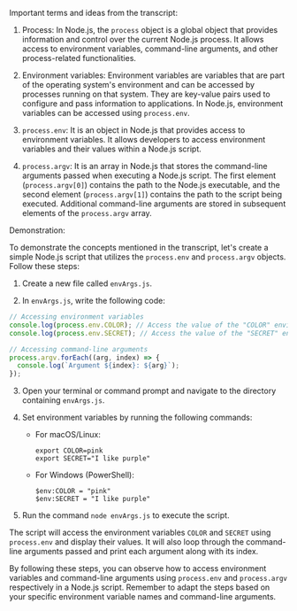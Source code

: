 Important terms and ideas from the transcript:

1. Process: In Node.js, the `process` object is a global object that provides information and control over the current Node.js process. It allows access to environment variables, command-line arguments, and other process-related functionalities.

2. Environment variables: Environment variables are variables that are part of the operating system's environment and can be accessed by processes running on that system. They are key-value pairs used to configure and pass information to applications. In Node.js, environment variables can be accessed using `process.env`.

3. `process.env`: It is an object in Node.js that provides access to environment variables. It allows developers to access environment variables and their values within a Node.js script.

4. `process.argv`: It is an array in Node.js that stores the command-line arguments passed when executing a Node.js script. The first element (`process.argv[0]`) contains the path to the Node.js executable, and the second element (`process.argv[1]`) contains the path to the script being executed. Additional command-line arguments are stored in subsequent elements of the `process.argv` array.

Demonstration:

To demonstrate the concepts mentioned in the transcript, let's create a simple Node.js script that utilizes the `process.env` and `process.argv` objects. Follow these steps:

1. Create a new file called `envArgs.js`.

2. In `envArgs.js`, write the following code:

```javascript
// Accessing environment variables
console.log(process.env.COLOR); // Access the value of the "COLOR" environment variable
console.log(process.env.SECRET); // Access the value of the "SECRET" environment variable

// Accessing command-line arguments
process.argv.forEach((arg, index) => {
  console.log(`Argument ${index}: ${arg}`);
});
```

3. Open your terminal or command prompt and navigate to the directory containing `envArgs.js`.

4. Set environment variables by running the following commands:

   - For macOS/Linux:
     ```
     export COLOR=pink
     export SECRET="I like purple"
     ```

   - For Windows (PowerShell):
     ```
     $env:COLOR = "pink"
     $env:SECRET = "I like purple"
     ```

5. Run the command `node envArgs.js` to execute the script.

The script will access the environment variables `COLOR` and `SECRET` using `process.env` and display their values. It will also loop through the command-line arguments passed and print each argument along with its index.

By following these steps, you can observe how to access environment variables and command-line arguments using `process.env` and `process.argv` respectively in a Node.js script. Remember to adapt the steps based on your specific environment variable names and command-line arguments.